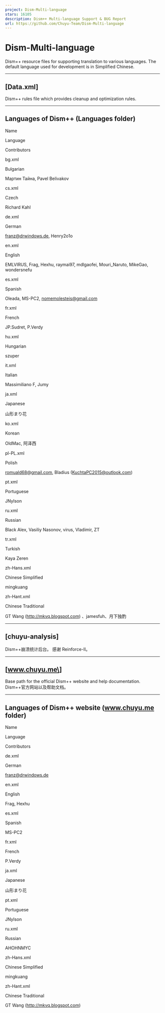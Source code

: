 ```yaml
---
project: Dism-Multi-language
stars: 16105
description: Dism++ Multi-language Support & BUG Report
url: https://github.com/Chuyu-Team/Dism-Multi-language
---
```


Dism-Multi-language
===================

Dism++ resource files for supporting translation to various languages. The default language used for development is in Simplified Chinese.

* * *

\[Data.xml\]
------------

Dism++ rules file which provides cleanup and optimization rules.

* * *

Languages of Dism++ (Languages folder)
--------------------------------------

Name

Language

Contributors

bg.xml

Bulgarian

Мартин Тайна, Pavel Belivakov

cs.xml

Czech

Richard Kahl

de.xml

German

franz@drwindows.de, Henry2o1o

en.xml

English

EMLVIRUS, Frag, Hexhu, raymai97, mdlgaofei, Mouri\_Naruto, MikeGao, wondersnefu

es.xml

Spanish

Oleada, MS-PC2, nomemolesteis@gmail.com

fr.xml

French

JP.Sudret, P.Verdy

hu.xml

Hungarian

szuper

it.xml

Italian

Massimiliano F, Jumy

ja.xml

Japanese

山形まり花

ko.xml

Korean

OldMac, 阿泽西

pl-PL.xml

Polish

romuald68@gmail.com, Bladius (KuchtaPC2015@outlook.com)

pt.xml

Portuguese

JNylson

ru.xml

Russian

Black Alex, Vasiliy Nasonov, virus, Vladimir, ZT

tr.xml

Turkish

Kaya Zeren

zh-Hans.xml

Chinese Simplified

mingkuang

zh-Hant.xml

Chinese Traditional

GT Wang (http://mkvq.blogspot.com) 、jamesfuh、月下独酌

* * *

\[chuyu-analysis\]
------------------

Dism++崩溃统计后台。 感谢 Reinforce-II。

* * *

\[www.chuyu.me\]
----------------

Base path for the official Dism++ website and help documentation. Dism++官方网站以及帮助文档。

* * *

Languages of Dism++ website (www.chuyu.me folder)
-------------------------------------------------

Name

Language

Contributors

de.xml

German

franz@drwindows.de

en.xml

English

Frag, Hexhu

es.xml

Spanish

MS-PC2

fr.xml

French

P.Verdy

ja.xml

Japanese

山形まり花

pt.xml

Portuguese

JNylson

ru.xml

Russian

AHOHNMYC

zh-Hans.xml

Chinese Simplified

mingkuang

zh-Hant.xml

Chinese Traditional

GT Wang (http://mkvq.blogspot.com)
